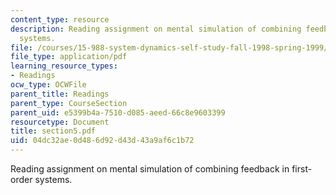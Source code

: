 ```yaml
---
content_type: resource
description: Reading assignment on mental simulation of combining feedback in first-order
  systems.
file: /courses/15-988-system-dynamics-self-study-fall-1998-spring-1999/04dc32ae0d486d92d43d43a9af6c1b72_section5.pdf
file_type: application/pdf
learning_resource_types:
- Readings
ocw_type: OCWFile
parent_title: Readings
parent_type: CourseSection
parent_uid: e5399b4a-7510-d085-aeed-66c8e9603399
resourcetype: Document
title: section5.pdf
uid: 04dc32ae-0d48-6d92-d43d-43a9af6c1b72
---
```

Reading assignment on mental simulation of combining feedback in first-order systems.

